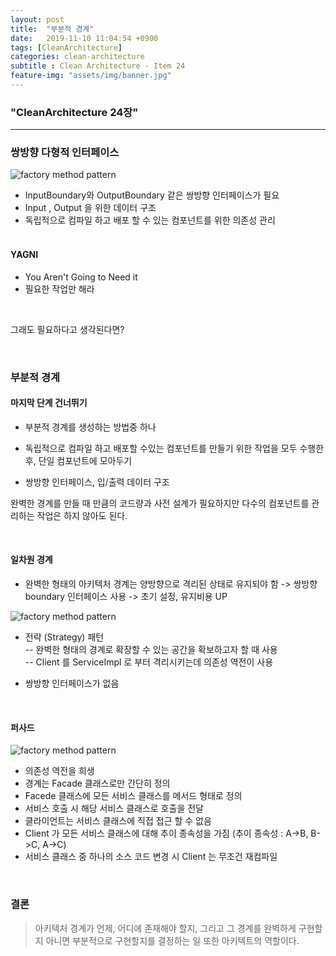 ```yaml
---
layout: post
title:  "부분적 경계"
date:   2019-11-10 11:04:54 +0900
tags: [CleanArchitecture]
categories: clean-architecture
subtitle : Clean Architecture - Item 24
feature-img: "assets/img/banner.jpg"
---
```


### "CleanArchitecture 24장"
---

### 쌍방향 다형적 인터페이스

![factory method pattern](/assets/images/post/191110/(8).png)

- InputBoundary와 OutputBoundary 같은 쌍방향 인터페이스가 필요
- Input , Output 을 위한 데이터 구조 
- 독립적으로 컴파일 하고 배포 할 수 있는 컴포넌트를 위한 의존성 관리 
<br><br>
#### YAGNI

- You Aren't Going to Need it 
- 필요한 작업만 해라 

<br>

그래도 필요하다고 생각된다면?

<br>

<!-- more -->

### 부분적 경계

#### 마지막 단계 건너뛰기

- 부분적 경계를 생성하는 방법중 하나 

- 독립적으로 컴파일 하고 배포할 수있는 컴포넌트를 만들기 위한 작업을 모두 수행한 후, 단일 컴포넌트에 모아두기 
- 쌍방향 인터페이스, 입/출력 데이터 구조 

완벽한 경계를 만들 때 만큼의 코드량과 사전 설계가 필요하지만 다수의 컴포넌트를 관리하는 작업은 하지 않아도 된다. 

<br>

#### 일차원 경계

- 완벽한 형태의 아키텍처 경계는 양방향으로 격리된 상태로 유지되야 함 -> 쌍방향 boundary 인터페이스 사용 -> 초기 설정, 유지비용 UP

![factory method pattern](/assets/images/post/191110/(9).png)

- 전략 (Strategy) 패턴<br>
-- 완벽한 형태의 경계로 확장할 수 있는 공간을 확보하고자 할 때 사용 <br>
-- Client 를 ServiceImpl 로 부터 격리시키는데 의존성 역전이 사용<br>

- 쌍방향 인터페이스가 없음

<br>

#### 퍼사드

![factory method pattern](/assets/images/post/191110/(10).png)

- 의존성 역전을 희생
- 경계는 Facade 클래스로만 간단히 정의
- Facede 클래스에 모든 서비스 클래스를 메서드 형태로 정의 
- 서비스 호출 시 해당 서비스 클래스로 호출을 전달
- 클라이언트는 서비스 클래스에 직접 접근 할 수 없음
- Client 가 모든 서비스 클래스에 대해 추이 종속성을 가짐 (추이 종속성 : A->B, B->C, A->C)
- 서비스 클래스 중 하나의 소스 코드 변경 시 Client 는 무조건 재컴파일

<br>

### 결론

> 아키텍처 경계가 언제, 어디에 존재해야 할지, 그리고 그 경계를 완벽하게 구현할지 아니면 부분적으로 구현할지를 결정하는 일 또한 아키텍트의 역할이다.

